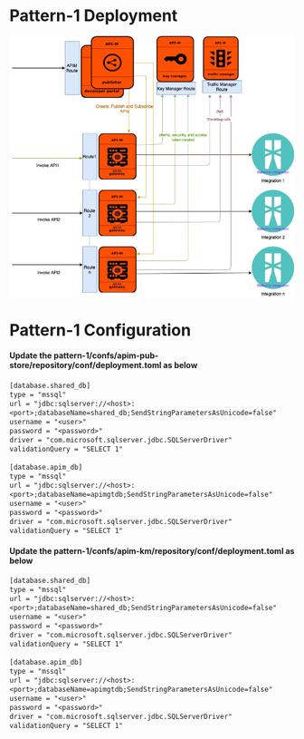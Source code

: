 # Pattern-1 Deployment 

![alt tag](https://github.com/irham0019/apim-openshift/blob/master/pattern-1/Architecture.jpg)

# Pattern-1 Configuration

#### Update the pattern-1/confs/apim-pub-store/repository/conf/deployment.toml as below
```
[database.shared_db]
type = "mssql"
url = "jdbc:sqlserver://<host>:<port>;databaseName=shared_db;SendStringParametersAsUnicode=false"
username = "<user>"
password = "<password>"
driver = "com.microsoft.sqlserver.jdbc.SQLServerDriver"
validationQuery = "SELECT 1"

[database.apim_db]
type = "mssql"
url = "jdbc:sqlserver://<host>:<port>;databaseName=apimgtdb;SendStringParametersAsUnicode=false"
username = "<user>"
password = "<password>"
driver = "com.microsoft.sqlserver.jdbc.SQLServerDriver"
validationQuery = "SELECT 1"
```

#### Update the pattern-1/confs/apim-km/repository/conf/deployment.toml as below
```
[database.shared_db]
type = "mssql"
url = "jdbc:sqlserver://<host>:<port>;databaseName=shared_db;SendStringParametersAsUnicode=false"
username = "<user>"
password = "<password>"
driver = "com.microsoft.sqlserver.jdbc.SQLServerDriver"
validationQuery = "SELECT 1"

[database.apim_db]
type = "mssql"
url = "jdbc:sqlserver://<host>:<port>;databaseName=apimgtdb;SendStringParametersAsUnicode=false"
username = "<user>"
password = "<password>"
driver = "com.microsoft.sqlserver.jdbc.SQLServerDriver"
validationQuery = "SELECT 1"
```